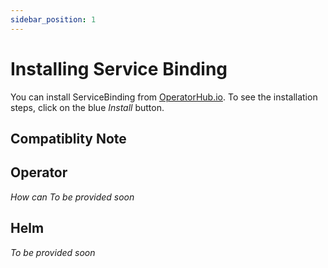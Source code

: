 ```yaml
---
sidebar_position: 1
---
```


# Installing Service Binding

You can install ServiceBinding from [OperatorHub.io](https://operatorhub.io/operator/service-binding-operator).  To see the installation steps, click on the blue _Install_ button.

## Compatiblity Note

## Operator

_How can To be provided soon_

## Helm

_To be provided soon_

